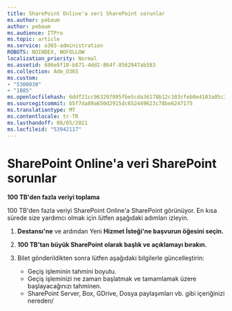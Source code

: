 ```yaml
---
title: SharePoint Online'a veri SharePoint sorunlar
ms.author: pebaum
author: pebaum
ms.audience: ITPro
ms.topic: article
ms.service: o365-administration
ROBOTS: NOINDEX, NOFOLLOW
localization_priority: Normal
ms.assetid: 686e8f18-b871-4dd2-864f-8562947ab583
ms.collection: Adm_O365
ms.custom:
- "5300030"
- "1885"
ms.openlocfilehash: 6ddf21cc963297095fbe5cda36178b12c103cfeb0e4103a05c39f23ee634f158
ms.sourcegitcommit: b5f7da89a650d2915dc652449623c78be6247175
ms.translationtype: MT
ms.contentlocale: tr-TR
ms.lasthandoff: 08/05/2021
ms.locfileid: "53942117"
---
```

# <a name="issues-while-migrating-data-to-sharepoint-online"></a>SharePoint Online'a veri SharePoint sorunlar

**100 TB'den fazla veriyi toplama**

100 TB'den fazla veriyi SharePoint Online'a SharePoint görünüyor. En kısa sürede size yardımcı olmak için lütfen aşağıdaki adımları izleyin. 

1. **Destansı'ne** ve ardından Yeni **Hizmet İsteği'ne başvurun öğesini seçin.** 
2. **100 TB'tan büyük SharePoint olarak başlık ve açıklamayı bırakın.**
3. Bilet gönderildikten sonra lütfen aşağıdaki bilgilerle güncelleştirin: 

    - Geçiş işleminin tahmini boyutu.
    - Geçiş işleminizi ne zaman başlatmak ve tamamlamak üzere başlayacağınızı tahminen.
    - SharePoint Server, Box, GDrive, Dosya paylaşımları vb. gibi içeriğinizi nereden/
